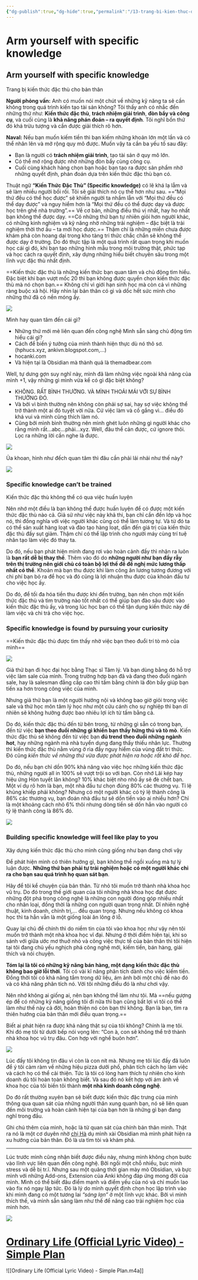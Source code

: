 ```yaml
---
{"dg-publish":true,"dg-hide":true,"permalink":"/13-trang-bi-kien-thuc-dac-thu-cho-ban-than/","hide":true,"dgPassFrontmatter":true}
---
```


# Arm yourself with specific knowledge  

## Arm yourself with specific knowledge
Trang bị kiến thức đặc thù cho bản thân

**Người phỏng vấn:** Anh có muốn nói một chút về những kỹ năng ta sẽ cần không trong quá trình kiến tạo tài sản không? Tôi thấy anh có nhắc đến những thứ như: **Kiến thức đặc thù**, **trách nhiệm giải trình**, **đòn bẩy và công cụ**, và cuối cùng là **khả năng phán đoán – ra quyết định**. Tôi nghĩ bốn thứ đó khá trừu tượng và cần được giải thích rõ hơn.

**Naval:** Nếu bạn muốn kiếm tiền thì bạn kiếm những khoản lớn một lần và có thể nhân lên và mở rộng quy mô được. Muốn vậy ta cần ba yếu tố sau đây:

*   Bạn là người có **trách nhiệm giải trình**, tạo tài sản ở quy mô lớn.
*   Có thể mở rộng được nhờ những đòn bẩy cùng công cụ.
*   Cuối cùng khách hàng chọn bạn hoặc bạn tạo ra được sản phẩm nhờ những quyết định, phán đoán dựa trên kiến thức đặc thù bạn có.

Thuật ngữ **“Kiến Thức Đặc Thù” (Specific knowledge)** có lẽ khá lạ lẫm và sẽ làm nhiều người bối rối. Tôi sẽ giải thích nó cụ thể hơn như sau. ==“Mọi thứ đều có thể học được” sẽ khiến người ta nhầm lẫn với “Mọi thứ đều có thể dạy được” và nguy hiểm hơn là “Mọi thứ đều có thể được dạy và được học trên ghế nhà trường”.== Về cơ bản, những điều thú vị nhất, hay ho nhất bạn không thể được dạy. ==Có những thứ bạn tự nhiên giỏi hơn người khác, có những kinh nghiệm và kỹ năng nhờ những trải nghiệm – đặc biệt là trải nghiệm thời thơ ấu – ta mới học được.== Thậm chí là những miền chưa được khám phá còn hoang dại trong kho tàng tri thức chắc chắn sẽ không thể được dạy ở trường. Do đó thực tập là một quá trình rất quan trọng khi muốn học cái gì đó, khi bạn tạo những hình mẫu trong môi trường thật, phức tạp và học cách ra quyết định, xây dựng những hiểu biết chuyên sâu trong một lĩnh vực đặc thù nhất định.

==Kiến thức đặc thù là những kiến thức bạn quan tâm và chủ động tìm hiểu. Đặc biệt khi bạn vượt mốc 20 thì bạn không được quyền chọn kiến thức đặc thù mà nó chọn bạn.== Không chỉ vì giới hạn sinh học mà còn cả vì những ràng buộc xã hội. Hãy nhìn lại bản thân có gì và dốc hết sức mình cho những thứ đã có nền móng ấy.

![](https://i.imgur.com/nW9i7Bf.gif)

Mình hay quan tâm đến cái gì?
- Những thứ mới mẻ liên quan đến công nghệ
Mình sẵn sàng chủ động tìm hiểu cái gì?
- Cách để biến ý tưởng của mình thành hiện thực dù nó thô sơ. (hphucs.xyz, ankivn.blogspot.com,…)
- hocanki.com
- Và hiện tại là Obsidian mà thành quả là themadbear.com 

Well, tự dưng gợn suy nghĩ này, mình đã làm những việc ngoài khả năng của mình +1, vậy những gì mình vừa kể có gì đặc biệt không?
- KHÔNG. RẤT BÌNH THƯỜNG. VÀ MÌNH THOẢI MÁI VỚI SỰ BÌNH THƯỜNG ĐÓ. 
- Và bởi vì bình thường nên không còn phải sợ sai, hay sợ việc không thể trở thành một ai đó tuyệt vời nữa. Cứ việc làm và cố gắng vì… điều đó khá vui và mình cũng thích làm nó.
- Cũng bởi mình bình thường nên mình ghét luôn những gì người khác cho rằng mình rất…abc…phải…xyz. Well, đâu thể cản được, cứ ignore thôi. Lọc ra những lời cần nghe là được.

![](https://i.imgur.com/HSRtxjl.gif)

Ủa khoan, hình như đếch quan tâm thì đâu cần phải lải nhải như thế này?

![](https://i.imgur.com/2iwhGIr.gif)


### Specific knowledge can’t be trained  
Kiến thức đặc thù không thể có qua việc huấn luyện

Nên nhớ một điều là bạn không thể được huấn luyện để có được một kiến thức đặc thù nào cả. Giả sử như việc này khả thi, bạn chỉ cần đến lớp và học nó, thì đồng nghĩa với việc người khác cũng có thể làm tương tự. Và từ đó ta có thể sản xuất hàng loạt và đào tạo hàng loạt, dẫn đến giá trị của kiến thức đặc thù đấy sụt giảm. Thậm chí có thể lập trình cho người máy cùng trí tuệ nhân tạo làm việc đó thay ta.

Do đó, nếu bạn phát hiện mình đang rơi vào hoàn cảnh đấy thì nhận ra luôn là **bạn rất dễ bị thay thế**. Thêm vào đó do **những người như bạn đầy rẫy trên thị trường nên giới chủ có toàn bộ lợi thế để đề nghị mức lương thấp nhất có thể**. Khoản mà bạn thu được khi làm công ăn lương tương đương với chi phí bạn bỏ ra để học và đó cũng là lợi nhuận thu được của khoản đầu tư cho việc học ấy.

Do đó, để tối đa hóa tiền thu được khi đến trường, bạn nên chọn một kiến thức đặc thù và tìm trường nào tốt nhất có thể giúp bạn đào sâu được vào kiến thức đặc thù ấy, và trong lúc học bạn có thể tận dụng kiến thức này để làm việc và chi trả cho việc học.

### Specific knowledge is found by pursuing your curiosity  
==Kiến thức đặc thù được tìm thấy nhờ việc bạn theo đuổi trí tò mò của mình==

![](https://i.imgur.com/FW6tXMF.gif)

Giả thử bạn đi học đại học bằng Thạc sĩ Tâm lý. Và bạn dùng bằng đó hỗ trợ việc làm sale của mình. Trong trường hợp bạn đã và đang theo đuổi ngành sale, hay là salesman đẳng cấp cao thì tấm bằng chính là đòn bẩy giúp bạn tiến xa hơn trong công việc của mình.

Nhưng giả thử bạn là một người hướng nội và không bao giờ giỏi trong việc sale và thử học môn tâm lý học như một cứu cánh cho sự nghiệp thì bạn dĩ nhiên sẽ không hưởng được bao nhiêu lợi ích từ tấm bằng cả.

Do đó, kiến thức đặc thù đến từ bên trong, từ những gì sẵn có trong bạn, đến từ việc **bạn theo đuổi những gì khiến bạn thấy hứng thú và tò mò**. Kiến thức đặc thù sẽ không đến từ việc bạn **đú trend theo đuổi những ngành hot**, hay những ngành mà nhà tuyển dụng đang thấy thiếu nhân lực. Thường thì kiến thức đặc thù nằm vùng ở rìa đầy nguy hiểm của vùng đất tri thức. Đó cũng *kiến thức về những thứ vừa được phát hiện ra hoặc rất khó để học*.

Do đó, nếu bạn chỉ dồn 90% khả năng vào việc học những kiến thức đặc thù, những người all in 100% sẽ vượt trội so với bạn. Còn nhớ Lãi kép hay hiệu ứng Hòn tuyết lăn không? 10% khác biệt nho nhỏ ấy sẽ đè chết bạn. Một ví dụ rõ hơn là bạn, một nhà đầu tư chọn đúng 80% các thương vụ. Tỉ lệ khủng khiếp phải không? Nhưng có một người khác có tỷ lệ thành công là 86% các thương vụ, bạn đoán nhà đầu tư sẽ dồn tiền vào ai nhiều hơn? Chỉ là một khoảng cách nhỏ 6% thôi nhưng dòng tiền sẽ dồn hẳn vào người có tỷ lệ thành công là 86% đó.

![](https://i.imgur.com/wMxeNEP.gif)

### Building specific knowledge will feel like play to you  
Xây dựng kiến thức đặc thù cho mình cũng giống như bạn đang chơi vậy

Để phát hiện mình có thiên hướng gì, bạn không thể ngồi xuống mà tự lý luận được. **Những thứ bạn phải tự trải nghiệm hoặc có một người khác chỉ ra cho bạn sau quá trình họ quan sát bạn**.

Hãy để tôi kể chuyện của bản thân. Từ nhỏ tôi muốn trở thành nhà khoa học vũ trụ. Do đó trong thế giới quan của tôi những nhà khoa học đạt được những đột phá trong công nghệ là những con người đóng góp nhiều nhất cho nhân loại, đồng thời là những con người quan trọng nhất. Dĩ nhiên nghệ thuật, kinh doanh, chính trị,… đều quan trọng. Nhưng nếu không có khoa học thì ta hẳn vẫn là một giống loài ăn lông ở lỗ.

Quay lại chủ đề chính thì do niềm tin của tôi vào khoa học như vậy nên tôi muốn trở thành một nhà khoa học vĩ đại. Nhưng ở thời điểm hiện tại, khi so sánh với giữa ước mơ thuở nhỏ và công việc thực tế của bản thân thì tôi hiện tại tôi đang chủ yếu nghịch phá công nghệ mới, kiếm tiền, bán hàng, giải thích và nói chuyện.

**Tóm lại là tôi có những kỹ năng bán hàng, một dạng kiến thức đặc thù không bao giờ lỗi thời**. Tôi có vài kĩ năng phân tích dành cho việc kiếm tiền. Đồng thời tôi có khả năng tắm trong dữ liệu, ám ảnh bởi một chủ đề nào đó và có khả năng phân tích nó. Với tôi những điều đó là như chơi vậy.

Nên nhớ không ai giống ai, nên bạn không thể làm như tôi. Mà ==nếu gượng ép để có những kỹ năng giống tôi đi nữa thì bạn cũng bất lợi vì tôi có thể làm như thế này cả đời, hoàn thiện nó còn bạn thì không. Bạn là bạn, tìm ra thiên hướng của bản thân mới điều quan trọng.==

Biết ai phát hiện ra được khả năng thật sự của tôi không? Chính là mẹ tôi. Khi đó mẹ tôi từ dưới bếp nói vọng lên: “Con à, con sẽ không thể trở thành nhà khoa học vũ trụ đâu. Con hợp với nghề buôn hơn”.

![](https://i.imgur.com/yuFZPOa.gif)

Lúc đấy tôi không tin đâu vì còn là con nít mà. Nhưng mẹ tôi lúc đấy đã luôn để ý tôi càm ràm về những hiệu pizza dưới phố, phân tích cách họ làm việc và cách họ có thể cải thiện. Tức là tôi có lòng ham thích tự nhiên cho kinh doanh dù tôi hoàn toàn không biết. Và sau đó nó kết hợp với ám ảnh về khoa học của tôi biến tôi thành **một nhà kinh doanh công nghệ**.

Do đó rất thường xuyên bạn sẽ biết được kiến thức đặc trưng của mình thông qua quan sát của những người thân xung quanh bạn, nó sẽ liên quan đến môi trường và hoàn cảnh hiện tại của bạn hơn là những gì bạn đang nghĩ trong đầu.

Ghi chú thêm của mình, hoặc là từ quan sát của chính bản thân mình. Thật ra nó là một cơ duyên nhờ [chị Hà](https://www.facebook.com/hahtd3) dụ mình xài Obsidian mà mình phát hiện ra xu hướng của bản thân. Đó là ưa tìm tòi và khám phá.

---

Lúc trước mình cũng nhận biết được điều này, nhưng mình không chọn bước vào lĩnh vực liên quan đến công nghệ. Bởi ngồi một chỗ nhiều, bực mình stress và dễ bị tr.ĩ. Nhưng sau một quãng thời gian mày mò Obsidian, và bực mình với những Add-ons, Extension của Anki không đáp ứng mong đời của mình. Mình có thể biết đâu điểm mạnh và điểm yếu của nó và chỉ muốn lao vào fix nó ngay lập tức. Đó là lý do mình quyết định chọn học lập trình vào khi mình đang có một tương lai *“sáng lạn”* ở một lĩnh vực khác. Bởi vì mình thích thế, và mình sẵn sàng làm như thế để nâng cao trải nghiệm học của mình hơn.

![](https://i.imgur.com/Egzjbkc.gif)

# [Ordinary Life (Official Lyric Video) - Simple Plan](https://www.youtube.com/watch?v=95ued9C4Djc)

![[Ordinary Life (Official Lyric Video) - Simple Plan.m4a]]